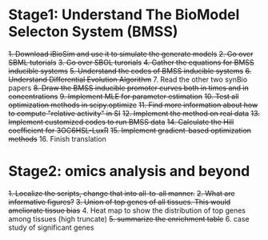 # Stage1: Understand The BioModel Selecton System (BMSS)

~~1. Download iBioSim and use it to simulate the generate models~~
~~2. Go over SBML tutorials~~
~~3. Go over SBOL turorials~~
~~4. Gather the equations for BMSS inducible systems~~
~~5. Understand the codes of BMSS inducible systems~~
~~6. Understand Differential Evolution Algorithm~~
7. Read the other two synBio papers
~~8. Draw the BMSS inducible promoter curves both in times and in concentrations~~
~~9. Implement MLE for parameter estimation~~
~~10. Test all optimization methods in scipy.optimize~~
~~11. Find more information about how to compute "relative activity" in SI~~
~~12. Implement the method on real data~~
~~13. Implement customized codes to run BMSS data~~
~~14. Calculate the Hill coefficient for 3OC6HSL-LuxR~~
~~15. Implement gradient-based optimization methods~~
16. Finish translation

# Stage2: omics analysis and beyond

~~1. Localize the scripts, change that into all-to-all manner.~~
~~2. What are informative figures?~~
~~3. Union of top genes of all tissues. This would ameliorate tissue bias~~
4. Heat map to show the distribution of top genes among tissues (high truncate)
~~5. summarize the enrichment table~~
6. case study of significant genes
